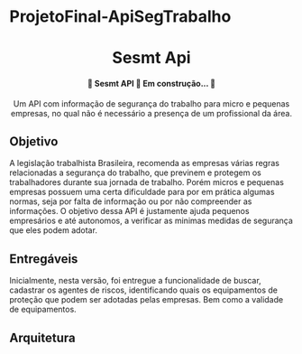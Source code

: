 # ProjetoFinal-ApiSegTrabalho
<h1 align="center">Sesmt Api</h1>
<h4 align="center"> 
	🚧  Sesmt API 🚀 Em construção...  🚧
</h4>
<p align="center">Um API com informação de segurança do trabalho para micro e pequenas empresas, no qual não é necessário a presença de um profissional da área.</p>

<h2> Objetivo </h2>

<p> A legislação trabalhista Brasileira, recomenda as empresas várias regras relacionadas a segurança do trabalho, que previnem e protegem os trabalhadores durante sua jornada de trabalho. Porém micros e pequenas empresas possuem uma certa dificuldade para por em prática algumas normas, seja por falta de informação ou por não compreender as informações. O objetivo dessa API é justamente ajuda pequenos empresários e até autonomos, a verificar as minimas medidas de segurança que eles podem adotar. </p>

<h2> Entregáveis </h2>

<p> Inicialmente, nesta versão, foi entregue a funcionalidade de buscar, cadastrar os agentes de riscos, identificando quais os equipamentos de proteção que podem ser adotadas pelas empresas. Bem como a validade de equipamentos. </p> 

<h2> Arquitetura </h2>

